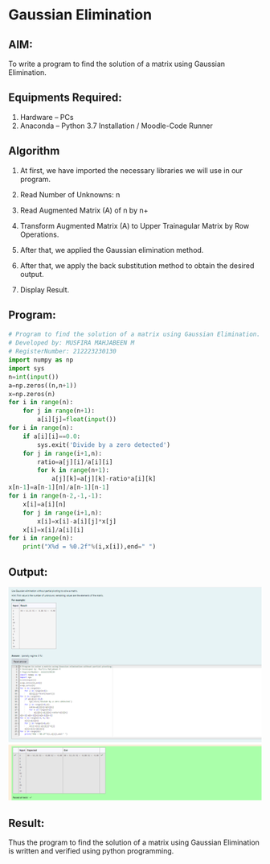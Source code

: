 # Gaussian Elimination

## AIM:

To write a program to find the solution of a matrix using Gaussian Elimination.

## Equipments Required:

1. Hardware – PCs
2. Anaconda – Python 3.7 Installation / Moodle-Code Runner

## Algorithm

1. At first, we have imported the necessary libraries we will use in our program.

2. Read Number of Unknowns: n

3. Read Augmented Matrix (A) of n by n+

4. Transform Augmented Matrix (A) to Upper Trainagular Matrix by Row Operations.

5. After that, we applied the Gaussian elimination method.

6. After that, we apply the back substitution method to obtain the desired output.

7. Display Result.

## Program:

```python
# Program to find the solution of a matrix using Gaussian Elimination.
# Developed by: MUSFIRA MAHJABEEN M
# RegisterNumber: 212223230130
import numpy as np
import sys
n=int(input())
a=np.zeros((n,n+1))
x=np.zeros(n)
for i in range(n):
    for j in range(n+1):
        a[i][j]=float(input())
for i in range(n):
    if a[i][i]==0.0:
        sys.exit('Divide by a zero detected')
    for j in range(i+1,n):
        ratio=a[j][i]/a[i][i]
        for k in range(n+1):
            a[j][k]=a[j][k]-ratio*a[i][k]
x[n-1]=a[n-1][n]/a[n-1][n-1]
for i in range(n-2,-1,-1):
    x[i]=a[i][n]
    for j in range(i+1,n):
        x[i]=x[i]-a[i][j]*x[j]
    x[i]=x[i]/a[i][i]
for i in range(n):
    print("X%d = %0.2f"%(i,x[i]),end=" ")
```

## Output:

![gaussian elimination](output.png)

## Result:

Thus the program to find the solution of a matrix using Gaussian Elimination is written and verified using python programming.
